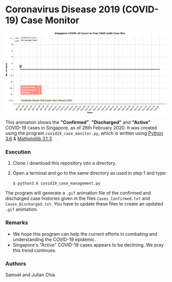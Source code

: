 # Coronavirus Disease 2019 (COVID-19) Case Monitor

![covid19_2020_2_26](./covid19_2020_2_26.gif)

This animation shows the **"Confirmed"**, **"Discharged"** and **"Active"** COVID-19 cases in Singapore, as of 26th February 2020. It was created using the program `covid19_case_monitor.py`, which is written using [Python 3.6](https://www.python.org/) & [Mathplotlib 3.1.3](https://matplotlib.org/3.1.0/index.html).

### Execution

 1. Clone / download this repository into a directory.
 
 2. Open a terminal and go to the same directory as used in step 1 and type:

    `$ python3.6 covid19_case_management.py`

The program will generate a `.gif` animation file of the confirmed and discharged case histories given in the files `Cases_Confirmed.txt`  and `Cases_Discharged.txt`. You have to update these files to create an updated `.gif` animation. 

### Remarks

- We hope this program can help the current efforts in combating and understanding the COVID-19 epidemic.
- Singapore's "Active" COVID-19 cases appears to be declining. We pray this trend continues. 

### Authors
Samuel and Julian Chia
